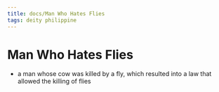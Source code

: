 ```yaml
---
title: docs/Man Who Hates Flies
tags: deity philippine
---
```


# Man Who Hates Flies
- a man whose cow was killed by a fly, which resulted into a law that allowed the killing of flies
